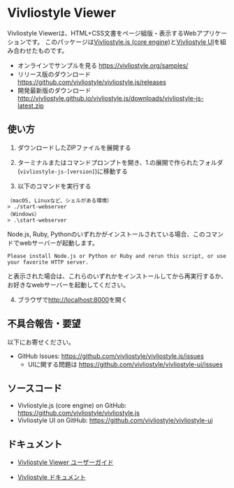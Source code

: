 # Vivliostyle Viewer

Vivliostyle Viewerは、HTML+CSS文書をページ組版・表示するWebアプリケーションです。
このパッケージは[Vivliostyle.js (core engine)](https://github.com/vivliostyle/vivliostyle.js)と[Vivliostyle UI](https://github.com/vivliostyle/vivliostyle-ui)を組み合わせたものです。

- オンラインでサンプルを見る <https://vivliostyle.org/samples/>
- リリース版のダウンロード <https://github.com/vivliostyle/vivliostyle.js/releases>
- 開発最新版のダウンロード <http://vivliostyle.github.io/vivliostyle.js/downloads/vivliostyle-js-latest.zip>

## 使い方

1. ダウンロードしたZIPファイルを展開する

2. ターミナルまたはコマンドプロンプトを開き、1.の展開で作られたフォルダ(`vivliostyle-js-[version]`)に移動する

3. 以下のコマンドを実行する

  ```
  （macOS, Linuxなど、シェルがある環境）
  > ./start-webserver
  （Windows）
  > .\start-webserver
  ```

  Node.js, Ruby, Pythonのいずれかがインストールされている場合、このコマンドでwebサーバーが起動します。

  ```
  Please install Node.js or Python or Ruby and rerun this script, or use your favorite HTTP server.
  ```
  と表示された場合は、これらのいずれかをインストールしてから再実行するか、お好きなwebサーバーを起動してください。

4. ブラウザで<http://localhost:8000>を開く

## 不具合報告・要望

以下にお寄せください。

- GitHub Issues: <https://github.com/vivliostyle/vivliostyle.js/issues>
  - UIに関する問題は <https://github.com/vivliostyle/vivliostyle-ui/issues>

## ソースコード

- Vivliostyle.js (core engine) on GitHub: <https://github.com/vivliostyle/vivliostyle.js>
- Vivliostyle UI on GitHub: <https://github.com/vivliostyle/vivliostyle-ui>

## ドキュメント

- [Vivliostyle Viewer  ユーザーガイド](https://vivliostyle.github.io/vivliostyle.js/docs/ja/)

- [Vivliostyle ドキュメント](https://vivliostyle.org/ja/docs/)
